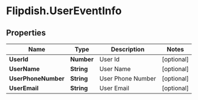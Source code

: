 # Flipdish.UserEventInfo

## Properties

Name | Type | Description | Notes
------------ | ------------- | ------------- | -------------
**UserId** | **Number** | User Id | [optional] 
**UserName** | **String** | User Name | [optional] 
**UserPhoneNumber** | **String** | User Phone Number | [optional] 
**UserEmail** | **String** | User Email | [optional] 


